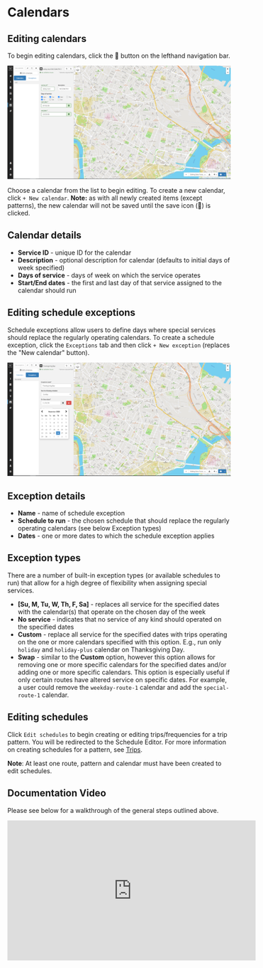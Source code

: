 # Calendars

## Editing calendars

To begin editing calendars, click the 📅 button on the lefthand navigation bar.

![screenshot](../../img/edit-calendars.png)

Choose a calendar from the list to begin editing. To create a new calendar, click `+ New calendar`. **Note:** as with all newly created items (except patterns), the new calendar will not be saved until the save icon (💾) is clicked.

## Calendar details

- **Service ID** - unique ID for the calendar
- **Description** - optional description for calendar (defaults to initial days of week specified)
- **Days of service** - days of week on which the service operates
- **Start/End dates** - the first and last day of that service assigned to the calendar should run

## Editing schedule exceptions

Schedule exceptions allow users to define days where special services should replace the regularly operating calendars. To create a schedule exception, click the `Exceptions` tab and then click `+ New exception` (replaces the "New calendar" button).

![schedule exception](../../img/schedule-exception.png)

## Exception details

- **Name** - name of schedule exception
- **Schedule to run** - the chosen schedule that should replace the regularly operating calendars (see below Exception types)
- **Dates** - one or more dates to which the schedule exception applies

## Exception types

There are a number of built-in exception types (or available schedules to run) that allow for a high degree of flexibility when assigning special services.

- **[Su, M, Tu, W, Th, F, Sa]** - replaces all service for the specified dates with the calendar(s) that operate on the chosen day of the week
- **No service** - indicates that no service of any kind should operated on the specified dates
- **Custom** - replace all service for the specified dates with trips operating on the one or more calendars specified with this option. E.g., run only `holiday` and `holiday-plus` calendar on Thanksgiving Day.
- **Swap** - similar to the **Custom** option, however this option allows for removing one or more specific calendars for the specified dates and/or adding one or more specific calendars. This option is especially useful if only certain routes have altered service on specific dates. For example, a user could remove the `weekday-route-1` calendar and add the `special-route-1` calendar.

## Editing schedules
Click `Edit schedules` to begin creating or editing trips/frequencies for a trip pattern. You will be redirected to the Schedule Editor. For more information on creating schedules for a pattern, see [Trips](schedules).

**Note**: At least one route, pattern and calendar must have been created to edit schedules.

## Documentation Video
Please see below for a walkthrough of the general steps outlined above. 

<iframe
    width="560" 
    height="315"
    margin-left="auto"
    margin-right="auto"
    src="https://www.youtube.com/embed/Ozvroe7EFHs" 
    frameborder="0" 
    allow="accelerometer; autoplay; encrypted-media; gyroscope; picture-in-picture" 
    allowfullscreen>
</iframe>

